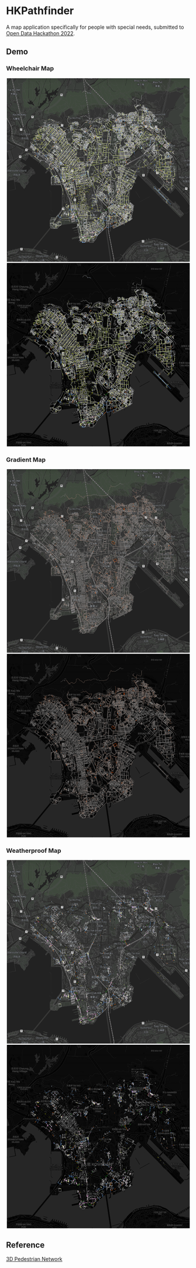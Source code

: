 # HKPathfinder

A map application specifically for people with special needs, submitted to [Open Data Hackathon 2022](https://events.hk-tag.org/smartproperty/).

## Demo

### Wheelchair Map

<p align="middle">
    <img src="./demo/wheelchair-kowloon-1.png" alt="Kowloon Wheelchair Map" width="500" height="500"/>
    <img src="./demo/wheelchair-kowloon-2.png" alt="Kowloon Wheelchair Map" width="500" height="500"/>
</p>

### Gradient Map

<p align="middle">
    <img src="./demo/gradient-kowloon-1.png" alt="Kowloon Gradient Map" width="500" height="500"/>
    <img src="./demo/gradient-kowloon-2.png" alt="Kowloon Gradient Map" width="500" height="500"/>
</p>

### Weatherproof Map

<p align="middle">
    <img src="./demo/weatherproof-kowloon-1.png" alt="Kowloon Weatherproof Map" width="500" height="500"/>
    <img src="./demo/weatherproof-kowloon-2.png" alt="Kowloon Weatherproof Map" width="500" height="500"/>
</p>

## Reference

[3D Pedestrian Network](https://portal.csdi.gov.hk/geoportal/#metadataInfoPanel)
